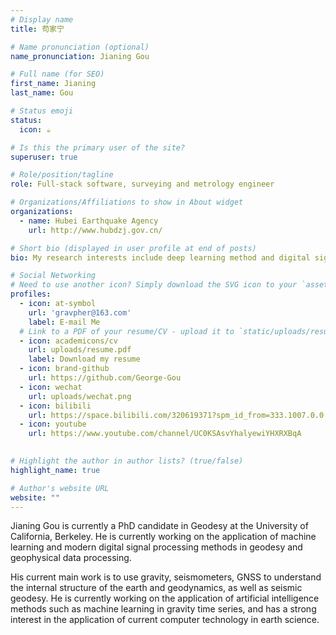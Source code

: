 ```yaml
---
# Display name
title: 苟家宁

# Name pronunciation (optional)
name_pronunciation: Jianing Gou

# Full name (for SEO)
first_name: Jianing
last_name: Gou

# Status emoji
status:
  icon: ☕️

# Is this the primary user of the site?
superuser: true

# Role/position/tagline
role: Full-stack software, surveying and metrology engineer

# Organizations/Affiliations to show in About widget
organizations:
  - name: Hubei Earthquake Agency
    url: http://www.hubdzj.gov.cn/

# Short bio (displayed in user profile at end of posts)
bio: My research interests include deep learning method and digital signal processing method in earth science.

# Social Networking
# Need to use another icon? Simply download the SVG icon to your `assets/media/icons/` folder.
profiles:
  - icon: at-symbol
    url: 'gravpher@163.com'
    label: E-mail Me
  # Link to a PDF of your resume/CV - upload it to `static/uploads/resume.pdf`
  - icon: academicons/cv
    url: uploads/resume.pdf
    label: Download my resume
  - icon: brand-github
    url: https://github.com/George-Gou
  - icon: wechat
    url: uploads/wechat.png
  - icon: bilibili
    url: https://space.bilibili.com/320619371?spm_id_from=333.1007.0.0
  - icon: youtube
    url: https://www.youtube.com/channel/UC0KSAsvYhalyewiYHXRXBqA
   

# Highlight the author in author lists? (true/false)
highlight_name: true

# Author's website URL
website: ""
---
```


Jianing Gou is currently a PhD candidate in Geodesy at the University of California, Berkeley. He is currently working on the application of machine learning and modern digital signal processing methods in geodesy and geophysical data processing.

His current main work is to use gravity, seismometers, GNSS to understand the internal structure of the earth and geodynamics, as well as seismic geodesy. He is currently working on the application of artificial intelligence methods such as machine learning in gravity time series, and has a strong interest in the application of current computer technology in earth science.

